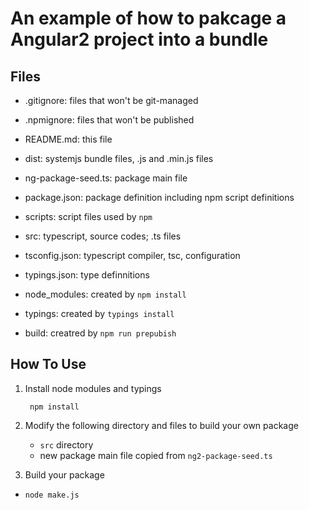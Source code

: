 # An example of how to pakcage a Angular2 project into a bundle


## Files

  * .gitignore: files that won't be git-managed
  * .npmignore: files that won't be published
  * README.md: this file
  * dist: systemjs bundle files, .js and .min.js files
  * ng-package-seed.ts: package main file
  * package.json: package definition including npm script definitions
  * scripts: script files used by `npm`
  * src: typescript, source codes; .ts files
  * tsconfig.json: typescript compiler, tsc, configuration
  * typings.json: type definnitions

  * node_modules: created by `npm install`
  * typings: created by `typings install`
  * build: creatred by `npm run prepubish`

## How To Use

1. Install node modules and typings

        npm install

2. Modify the following directory and files to build your own package
 
   * `src` directory
   * new package main file copied from `ng2-package-seed.ts`

3. Build your package

  * `node make.js`


